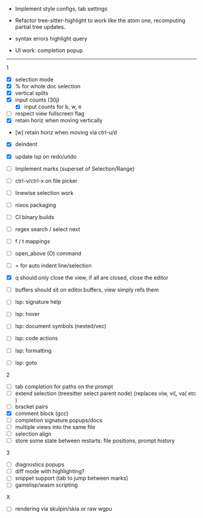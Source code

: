 - Implement style configs, tab settings
- Refactor tree-sitter-highlight to work like the atom one, recomputing partial tree updates.
- syntax errors highlight query

- UI work: completion popup


------

1
- [x] selection mode
- [x] % for whole doc selection
- [x] vertical splits
- [x] input counts (30j)
  - [x] input counts for b, w, e
- [ ] respect view fullscreen flag
- [x] retain horiz when moving vertically
- [w] retain horiz when moving via ctrl-u/d
- [x] deindent
- [x] update lsp on redo/undo
- [ ] Implement marks (superset of Selection/Range)
- [ ] ctrl-v/ctrl-x on file picker
- [ ] linewise selection work
- [ ] nixos packaging
- [ ] CI binary builds

- [ ] regex search / select next
- [ ] f / t mappings
- [ ] open_above (O) command
- [ ] = for auto indent line/selection
- [x] q should only close the view, if all are closed, close the editor
- [ ] buffers should sit on editor.buffers, view simply refs them


- [ ] lsp: signature help
- [ ] lsp: hover
- [ ] lsp: document symbols (nested/vec)
- [ ] lsp: code actions
- [ ] lsp: formatting
- [ ] lsp: goto

2
- [ ] tab completion for paths on the prompt
- [ ] extend selection (treesitter select parent node) (replaces viw, vi(, va( etc )
- [ ] bracket pairs
- [x] comment block (gcc)
- [ ] completion signature popups/docs
- [ ] multiple views into the same file
- [ ] selection align
- [ ] store some state between restarts: file positions, prompt history

3
- [ ] diagnostics popups
- [ ] diff mode with highlighting?
- [ ] snippet support (tab to jump between marks)
- [ ] gamelisp/wasm scripting

X
- [ ] rendering via skulpin/skia or raw wgpu
